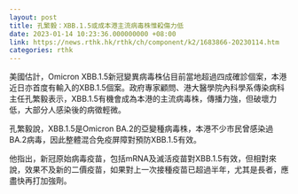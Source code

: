 ```yaml
---
layout: post
title: 孔繁毅：XBB.1.5或成本港主流病毒株惟殺傷力低
date: 2023-01-14 10:23:36.000000000 +08:00
link: https://news.rthk.hk/rthk/ch/component/k2/1683866-20230114.htm
categories: rthk
---
```


美國估計，Omicron XBB.1.5新冠變異病毒株佔目前當地超過四成確診個案，本港近日亦首度有輸入的XBB.1.5個案。政府專家顧問、港大醫學院內科學系傳染病科主任孔繁毅表示，XBB.1.5有機會成為本港的主流病毒株，傳播力強，但破壞力低，大部分人感染後的病徵輕微。

孔繁毅說，XBB.1.5是Omicron BA.2的亞變種病毒株，本港不少市民曾感染過BA.2病毒，因此整體混合免疫屏障對預防XBB.1.5有效。

他指出，新冠原始病毒疫苗，包括mRNA及滅活疫苗對XBB.1.5有效，但相對來說，效果不及新的二價疫苗，如果對上一次接種疫苗已超過半年，尤其是長者，應盡快再打加強劑。
